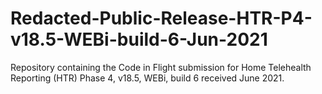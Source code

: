 # Redacted-Public-Release-HTR-P4-v18.5-WEBi-build-6-Jun-2021
Repository containing the Code in Flight submission for Home Telehealth Reporting (HTR) Phase 4, v18.5, WEBi, build 6 received June 2021.

